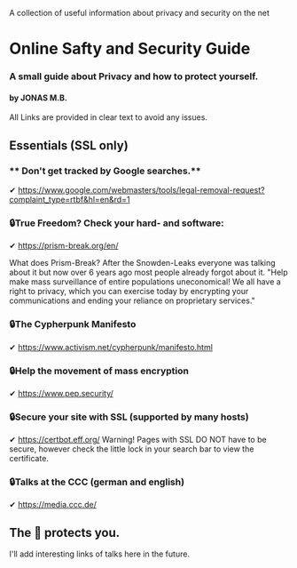 A collection of useful information about privacy and security on the net
# Online Safty and Security Guide
 ### A small guide about Privacy and how to protect yourself.
#### by JONAS M.B.

All Links are provided in clear text to avoid any issues.
## **Essentials (SSL only)**

### ** Don't get tracked by Google searches.**
✔ https://www.google.com/webmasters/tools/legal-removal-request?complaint_type=rtbf&hl=en&rd=1
### **🔒True Freedom? Check your hard- and software:**
✔ https://prism-break.org/en/

What does Prism-Break? 
After the Snowden-Leaks everyone was talking about it but now over 6 years ago most people already forgot about it. 
"Help make mass surveillance of entire populations uneconomical! We all have a right to privacy, which you can exercise today by encrypting your communications and ending your reliance on proprietary services."

### **🔒The Cypherpunk Manifesto**
✔ https://www.activism.net/cypherpunk/manifesto.html

### **🔒Help the movement of mass encryption**
✔ https://www.pep.security/

### **🔒Secure your site with SSL (supported by many hosts)**
✔ https://certbot.eff.org/
Warning! Pages with SSL DO NOT have to be secure, however check the little lock in your search bar to view the certificate.

### **🔒Talks at the CCC (german and english)**
✔ https://media.ccc.de/

The 🦄 protects you.
---

I'll add interesting links of talks here in the future.
